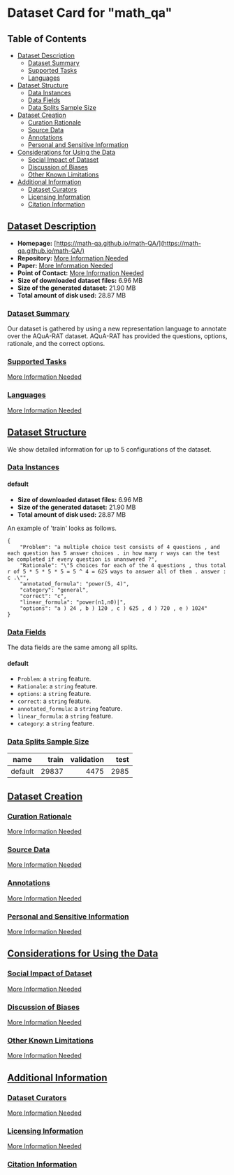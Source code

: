 ---
---

# Dataset Card for "math_qa"

## Table of Contents
- [Dataset Description](#dataset-description)
  - [Dataset Summary](#dataset-summary)
  - [Supported Tasks](#supported-tasks)
  - [Languages](#languages)
- [Dataset Structure](#dataset-structure)
  - [Data Instances](#data-instances)
  - [Data Fields](#data-fields)
  - [Data Splits Sample Size](#data-splits-sample-size)
- [Dataset Creation](#dataset-creation)
  - [Curation Rationale](#curation-rationale)
  - [Source Data](#source-data)
  - [Annotations](#annotations)
  - [Personal and Sensitive Information](#personal-and-sensitive-information)
- [Considerations for Using the Data](#considerations-for-using-the-data)
  - [Social Impact of Dataset](#social-impact-of-dataset)
  - [Discussion of Biases](#discussion-of-biases)
  - [Other Known Limitations](#other-known-limitations)
- [Additional Information](#additional-information)
  - [Dataset Curators](#dataset-curators)
  - [Licensing Information](#licensing-information)
  - [Citation Information](#citation-information)

## [Dataset Description](#dataset-description)

- **Homepage:** [https://math-qa.github.io/math-QA/](https://math-qa.github.io/math-QA/)
- **Repository:** [More Information Needed](https://github.com/huggingface/datasets/blob/master/CONTRIBUTING.md#how-to-contribute-to-the-dataset-cards)
- **Paper:** [More Information Needed](https://github.com/huggingface/datasets/blob/master/CONTRIBUTING.md#how-to-contribute-to-the-dataset-cards)
- **Point of Contact:** [More Information Needed](https://github.com/huggingface/datasets/blob/master/CONTRIBUTING.md#how-to-contribute-to-the-dataset-cards)
- **Size of downloaded dataset files:** 6.96 MB
- **Size of the generated dataset:** 21.90 MB
- **Total amount of disk used:** 28.87 MB

### [Dataset Summary](#dataset-summary)

Our dataset is gathered by using a new representation language to annotate over the AQuA-RAT dataset. AQuA-RAT has provided the questions, options, rationale, and the correct options.

### [Supported Tasks](#supported-tasks)

[More Information Needed](https://github.com/huggingface/datasets/blob/master/CONTRIBUTING.md#how-to-contribute-to-the-dataset-cards)

### [Languages](#languages)

[More Information Needed](https://github.com/huggingface/datasets/blob/master/CONTRIBUTING.md#how-to-contribute-to-the-dataset-cards)

## [Dataset Structure](#dataset-structure)

We show detailed information for up to 5 configurations of the dataset.

### [Data Instances](#data-instances)

#### default

- **Size of downloaded dataset files:** 6.96 MB
- **Size of the generated dataset:** 21.90 MB
- **Total amount of disk used:** 28.87 MB

An example of 'train' looks as follows.
```
{
    "Problem": "a multiple choice test consists of 4 questions , and each question has 5 answer choices . in how many r ways can the test be completed if every question is unanswered ?",
    "Rationale": "\"5 choices for each of the 4 questions , thus total r of 5 * 5 * 5 * 5 = 5 ^ 4 = 625 ways to answer all of them . answer : c .\"",
    "annotated_formula": "power(5, 4)",
    "category": "general",
    "correct": "c",
    "linear_formula": "power(n1,n0)|",
    "options": "a ) 24 , b ) 120 , c ) 625 , d ) 720 , e ) 1024"
}
```

### [Data Fields](#data-fields)

The data fields are the same among all splits.

#### default
- `Problem`: a `string` feature.
- `Rationale`: a `string` feature.
- `options`: a `string` feature.
- `correct`: a `string` feature.
- `annotated_formula`: a `string` feature.
- `linear_formula`: a `string` feature.
- `category`: a `string` feature.

### [Data Splits Sample Size](#data-splits-sample-size)

| name  |train|validation|test|
|-------|----:|---------:|---:|
|default|29837|      4475|2985|

## [Dataset Creation](#dataset-creation)

### [Curation Rationale](#curation-rationale)

[More Information Needed](https://github.com/huggingface/datasets/blob/master/CONTRIBUTING.md#how-to-contribute-to-the-dataset-cards)

### [Source Data](#source-data)

[More Information Needed](https://github.com/huggingface/datasets/blob/master/CONTRIBUTING.md#how-to-contribute-to-the-dataset-cards)

### [Annotations](#annotations)

[More Information Needed](https://github.com/huggingface/datasets/blob/master/CONTRIBUTING.md#how-to-contribute-to-the-dataset-cards)

### [Personal and Sensitive Information](#personal-and-sensitive-information)

[More Information Needed](https://github.com/huggingface/datasets/blob/master/CONTRIBUTING.md#how-to-contribute-to-the-dataset-cards)

## [Considerations for Using the Data](#considerations-for-using-the-data)

### [Social Impact of Dataset](#social-impact-of-dataset)

[More Information Needed](https://github.com/huggingface/datasets/blob/master/CONTRIBUTING.md#how-to-contribute-to-the-dataset-cards)

### [Discussion of Biases](#discussion-of-biases)

[More Information Needed](https://github.com/huggingface/datasets/blob/master/CONTRIBUTING.md#how-to-contribute-to-the-dataset-cards)

### [Other Known Limitations](#other-known-limitations)

[More Information Needed](https://github.com/huggingface/datasets/blob/master/CONTRIBUTING.md#how-to-contribute-to-the-dataset-cards)

## [Additional Information](#additional-information)

### [Dataset Curators](#dataset-curators)

[More Information Needed](https://github.com/huggingface/datasets/blob/master/CONTRIBUTING.md#how-to-contribute-to-the-dataset-cards)

### [Licensing Information](#licensing-information)

[More Information Needed](https://github.com/huggingface/datasets/blob/master/CONTRIBUTING.md#how-to-contribute-to-the-dataset-cards)

### [Citation Information](#citation-information)

```

```

